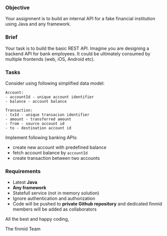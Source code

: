 ### Objective

Your assignment is to build an internal API for a fake financial institution using Java and any framework.

### Brief

Your task is to build the basic REST API. Imagine you are designing a backend API for bank employees. It could be ultimately consumed by multiple frontends (web, iOS, Android etc).

### Tasks

Consider using following simplified data model:
```
Account:
- accountId - unique account identifier
- balance - account balance

Transaction:
- txId - unique transacion identifier
- amount - transferred amount
- from - source account id
- to - destination account id
```

Implement following banking APIs:
- create new account with predefined balance
- fetch account balance by `accountId`
- create transaction between two accounts 

### Requirements

- Latest **Java**
- **Any framework**
- Statefull service (not in memory solution)
- Ignore authentication and authorization
- Code will be pushed to **private Github repository** and dedicated finmid members will be added as collaborators 

All the best and happy coding,

The finmid Team